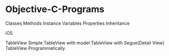 # Objective-C-Programs

Classes
Methods
Instance Variables
Properties
Inheritance


iOS

TableView Simple
TableView with model
TableView with Segue(Detail View)
TableView Programmatically

